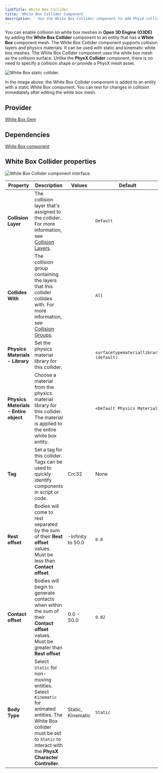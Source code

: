 ```yaml
---
linkTitle: White Box Collider
title: 'White Box Collider Component'
description: ' Use the White Box Collider component to add PhysX collision to white box meshes in Open 3D Engine (O3DE). '
---
```





You can enable collision on white box meshes in **Open 3D Engine (O3DE)** by adding the **White Box Collider** component to an entity that has a **White Box** component mesh. The White Box Collider component supports collision layers and physics materials. It can be used with static and kinematic white box meshes. The White Box Collider component uses the white box mesh as the collision surface. Unlike the **PhysX Collider** component, there is no need to specify a collision shape or provide a PhysX mesh asset.

![White Box static collider.](/images/user-guide/components/reference/shape/white-box-collider-A.gif)

In the image above, the White Box Collider component is added to an entity with a static White Box component. You can test for changes in collision immediately after editing the white box mesh.

## Provider

[White Box Gem](/docs/user-guide/gems/reference/design/white-box)

## Dependencies

[White Box component](./white-box)

## White Box Collider properties 

![White Box Collider component interface.](/images/user-guide/components/reference/shape/white-box-collider-component-ui-01.png)

| Property | Description | Values | Default |
|-|-|-|-|
| **Collision Layer** | The collision layer that's assigned to the collider. For more information, see [Collision Layers](/docs/user-guide/interactivity/physics/nvidia-physx/configuring/configuration-collision-layers/). || `Default` |
| **Collides With** | The collision group containing the layers that this collider collides with. For more information, see [Collision Groups](/docs/user-guide/interactivity/physics/nvidia-physx/configuring/configuration-collision-groups/). || `All` |
| **Physics Materials - Library** | Set the physics material library for this collider. || `surfacetypemateriallibrary (default)` |
| **Physics Materials - Entire object** | Choose a material from the physics material library for this collider. The material is applied to the entire white box entity. || `<Default Physics Material>` |
| **Tag** | Set a tag for this collider. Tags can be used to quickly identify components in script or code. | Crc32 | None |
| **Rest offset** | Bodies will come to rest separated by the sum of their **Rest offset** values. Must be less than **Contact offset**. | -Infinity to 50.0 | `0.0` |
| **Contact offset** | Bodies will begin to generate contacts when within the sum of their **Contact offset** values.  Must be greater than **Rest offset** | 0.0 - 50.0 | `0.02` |
| **Body Type** | Select `Static` for non-moving entities. Select `Kinematic` for animated entities. The White Box collider must be set to `Static` to interact with the **PhysX Character Controller**. | Static, Kinematic | `Static` |
